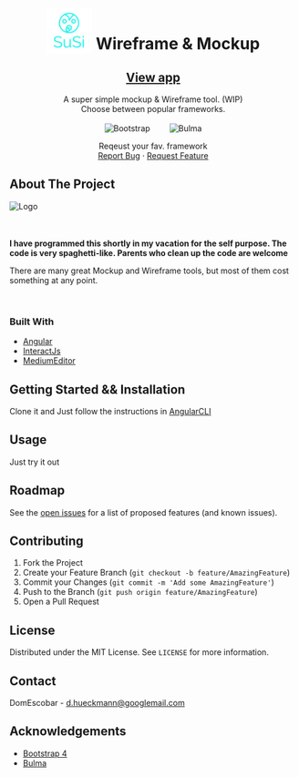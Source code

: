 
<!-- PROJECT LOGO -->
<p align="center">

  <h1 align="center">  <img src="logoSusi.png" alt="Logo" width="80" height="80" style="vertical-align:bottom;"> Wireframe & Mockup</h1>
  <center>
  <h2>
    <a href="https://nokol.net/susimockup">View app</a>
    </h2>
</center>
  <p align="center">
  A super simple mockup & Wireframe tool. (WIP)<br>
  Choose between popular frameworks.
  <br><br>
     <img src="https://applabx.com/wp-content/uploads/2017/06/bootstrap-logo.png" alt="Bootstrap" width="80" height="80">
    <img src="https://bulma.io/images/bulma-logo.png" alt="Bulma" width="80" height="30" style="margin-left:30px; vertical-align:top;">

<center>
 Reqeust your fav. framework <br>
    <a href="https://github.com/DomEscobar/SuSi-Mockup-Wireframe/issues">Report Bug</a>
    ·
    <a href="https://github.com/DomEscobar/SuSi-Mockup-Wireframe/issues">Request Feature</a>
  </p>
</center>
</p>


<!-- ABOUT THE PROJECT -->
## About The Project

<img src="http://nokol.net/mockup.jpg" alt="Logo" width="380" height="280" style="vertical-align:bottom;">

<br><br>
<b> I have programmed this shortly in my vacation for the self purpose. The code is very spaghetti-like.
Parents who clean up the code are welcome</b>

There are many great Mockup and Wireframe tools, but most of them cost something at any point.


<br>

### Built With
* [Angular](https://angular.io/)
* [InteractJs](https://interactjs.io/)
* [MediumEditor](https://yabwe.github.io/medium-editor/)



<!-- GETTING STARTED -->
## Getting Started && Installation

Clone it   and  Just follow the instructions in [AngularCLI](https://github.com/angular/angular-cli)

<!-- USAGE EXAMPLES -->
## Usage

Just try it out


<!-- ROADMAP -->
## Roadmap

See the [open issues](https://github.com/DomEscobar/SuSi-Mockup-Wireframe/issues) for a list of proposed features (and known issues).



<!-- CONTRIBUTING -->
## Contributing

1. Fork the Project
2. Create your Feature Branch (`git checkout -b feature/AmazingFeature`)
3. Commit your Changes (`git commit -m 'Add some AmazingFeature'`)
4. Push to the Branch (`git push origin feature/AmazingFeature`)
5. Open a Pull Request



<!-- LICENSE -->
## License

Distributed under the MIT License. See `LICENSE` for more information.



<!-- CONTACT -->
## Contact

DomEscobar - d.hueckmann@googlemail.com

<!-- ACKNOWLEDGEMENTS -->
## Acknowledgements
* [Bootstrap 4](https://getbootstrap.com/)
* [Bulma](https://bulma.io/)
